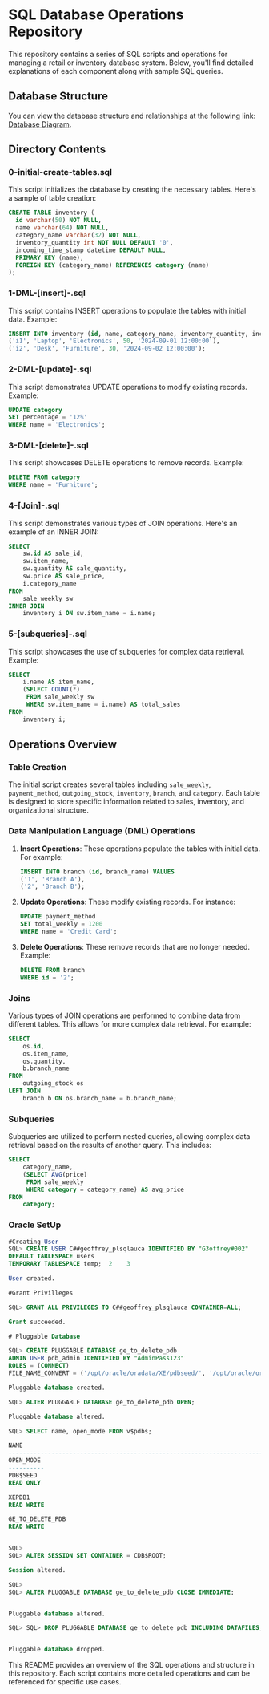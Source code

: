 # SQL Database Operations Repository

This repository contains a series of SQL scripts and operations for managing a retail or inventory database system. Below, you'll find detailed explanations of each component along with sample SQL queries.

## Database Structure

You can view the database structure and relationships at the following link: [Database Diagram](https://dbdiagram.io/d/66fc11e1fb079c7ebdfbeb4f).

## Directory Contents

### 0-initial-create-tables.sql

This script initializes the database by creating the necessary tables. Here's a sample of table creation:

```sql
CREATE TABLE inventory (
  id varchar(50) NOT NULL,
  name varchar(64) NOT NULL,
  category_name varchar(32) NOT NULL,
  inventory_quantity int NOT NULL DEFAULT '0',
  incoming_time_stamp datetime DEFAULT NULL,
  PRIMARY KEY (name),
  FOREIGN KEY (category_name) REFERENCES category (name)
);
```

### 1-DML-[insert]-.sql

This script contains INSERT operations to populate the tables with initial data. Example:

```sql
INSERT INTO inventory (id, name, category_name, inventory_quantity, incoming_time_stamp) VALUES 
('i1', 'Laptop', 'Electronics', 50, '2024-09-01 12:00:00'),
('i2', 'Desk', 'Furniture', 30, '2024-09-02 12:00:00');
```

### 2-DML-[update]-.sql

This script demonstrates UPDATE operations to modify existing records. Example:

```sql
UPDATE category 
SET percentage = '12%' 
WHERE name = 'Electronics';
```

### 3-DML-[delete]-.sql

This script showcases DELETE operations to remove records. Example:

```sql
DELETE FROM category 
WHERE name = 'Furniture';
```

### 4-[Join]-.sql

This script demonstrates various types of JOIN operations. Here's an example of an INNER JOIN:

```sql
SELECT 
    sw.id AS sale_id, 
    sw.item_name, 
    sw.quantity AS sale_quantity, 
    sw.price AS sale_price, 
    i.category_name
FROM 
    sale_weekly sw
INNER JOIN 
    inventory i ON sw.item_name = i.name;
```

### 5-[subqueries]-.sql

This script showcases the use of subqueries for complex data retrieval. Example:

```sql
SELECT 
    i.name AS item_name, 
    (SELECT COUNT(*) 
     FROM sale_weekly sw 
     WHERE sw.item_name = i.name) AS total_sales
FROM 
    inventory i;
```

## Operations Overview

### Table Creation

The initial script creates several tables including `sale_weekly`, `payment_method`, `outgoing_stock`, `inventory`, `branch`, and `category`. Each table is designed to store specific information related to sales, inventory, and organizational structure.

### Data Manipulation Language (DML) Operations

1. **Insert Operations**: 
   These operations populate the tables with initial data. For example:

   ```sql
   INSERT INTO branch (id, branch_name) VALUES 
   ('1', 'Branch A'),
   ('2', 'Branch B');
   ```

2. **Update Operations**: 
   These modify existing records. For instance:

   ```sql
   UPDATE payment_method 
   SET total_weekly = 1200 
   WHERE name = 'Credit Card';
   ```

3. **Delete Operations**: 
   These remove records that are no longer needed. Example:

   ```sql
   DELETE FROM branch 
   WHERE id = '2';
   ```

### Joins

Various types of JOIN operations are performed to combine data from different tables. This allows for more complex data retrieval. For example:

```sql
SELECT 
    os.id, 
    os.item_name, 
    os.quantity, 
    b.branch_name
FROM 
    outgoing_stock os
LEFT JOIN 
    branch b ON os.branch_name = b.branch_name;
```

### Subqueries

Subqueries are utilized to perform nested queries, allowing complex data retrieval based on the results of another query. This includes:

```sql
SELECT 
    category_name,
    (SELECT AVG(price) 
     FROM sale_weekly 
     WHERE category = category_name) AS avg_price
FROM 
    category;
```
### Oracle SetUp
```sql
#Creating User 
SQL> CREATE USER C##geoffrey_plsqlauca IDENTIFIED BY "G3offrey#002" 
DEFAULT TABLESPACE users 
TEMPORARY TABLESPACE temp;  2    3  

User created.

#Grant Privilleges

SQL> GRANT ALL PRIVILEGES TO C##geoffrey_plsqlauca CONTAINER=ALL;

Grant succeeded.

# Pluggable Database

SQL> CREATE PLUGGABLE DATABASE ge_to_delete_pdb 
ADMIN USER pdb_admin IDENTIFIED BY "AdminPass123"
ROLES = (CONNECT)
FILE_NAME_CONVERT = ('/opt/oracle/oradata/XE/pdbseed/', '/opt/oracle/oradata/XE/ge_to_delete_pdb/');  2    3    4  

Pluggable database created.

SQL> ALTER PLUGGABLE DATABASE ge_to_delete_pdb OPEN;

Pluggable database altered.

SQL> SELECT name, open_mode FROM v$pdbs;

NAME
--------------------------------------------------------------------------------
OPEN_MODE
----------
PDB$SEED
READ ONLY

XEPDB1
READ WRITE

GE_TO_DELETE_PDB
READ WRITE


SQL> 
SQL> ALTER SESSION SET CONTAINER = CDB$ROOT;

Session altered.

SQL> 
SQL> ALTER PLUGGABLE DATABASE ge_to_delete_pdb CLOSE IMMEDIATE;


Pluggable database altered.

SQL> SQL> DROP PLUGGABLE DATABASE ge_to_delete_pdb INCLUDING DATAFILES;


Pluggable database dropped.
```
This README provides an overview of the SQL operations and structure in this repository. Each script contains more detailed operations and can be referenced for specific use cases.
